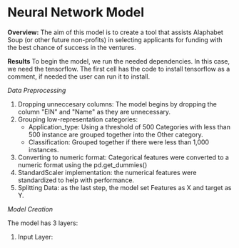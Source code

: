 # Neural Network Model 

**Overview:**
The aim of this model is to create a tool that assists Alaphabet Soup (or other future non-profits) in selecting applicants for funding with the best chance of success in the ventures. 

**Results**
To begin the model, we run the needed dependencies. In this case, we need the tensorflow. The first cell has the code to install tensorflow as a comment, if needed the user can run it to install. 

_Data Preprocessing_
1. Dropping unneccesary columns: The model begins by dropping the column "EIN" and "Name" as they are unnecessary.
2. Grouping low-representation categories:
    - Application_type: Using a threshold of 500 Categories with less than 500 instance are grouped together into the Other category.
    - Classification: Grouped together if there were less than 1,000 instances.
3. Converting to numeric format: Categorical features were converted to a numeric format using the pd.get_dummies()
4. StandardScaler implementation: the numerical features were standardized to help with performance.
5. Splitting Data: as the last step, the model set Features as X and target as Y.

_Model Creation_

The model has 3 layers:
1. Input Layer: 
